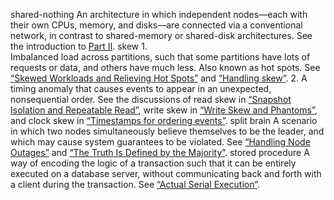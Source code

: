 shared-nothing 
An architecture in which independent nodes—each with their own CPUs, memory, and disks—are
connected via a conventional network, in contrast to shared-memory or shared-disk architectures.
See the introduction to [Part II](part02.html#part_distributed_data). skew 1.  
Imbalanced load across partitions, such that some partitions have lots of requests or data, and
others have much less. Also known as hot spots. See [“Skewed Workloads and Relieving Hot Spots”](ch06.html#sec_partitioning_skew) and
[“Handling skew”](ch10.html#sec_batch_skew). 2.  A timing anomaly that causes events to appear in an unexpected, nonsequential order. See the
discussions of read skew in [“Snapshot Isolation and Repeatable Read”](ch07.html#sec_transactions_snapshot_isolation), write skew in
[“Write Skew and Phantoms”](ch07.html#sec_transactions_write_skew), and clock skew in [“Timestamps for ordering events”](ch08.html#sec_distributed_lww). split brain 
A scenario in which two nodes simultaneously believe themselves to be the leader, and which may
cause system guarantees to be violated. See [“Handling Node Outages”](ch05.html#sec_replication_failover) and
[“The Truth Is Defined by the Majority”](ch08.html#sec_distributed_majority). stored procedure 
A way of encoding the logic of a transaction such that it can be entirely executed on a database
server, without communicating back and forth with a client during the transaction. See
[“Actual Serial Execution”](ch07.html#sec_transactions_serial).